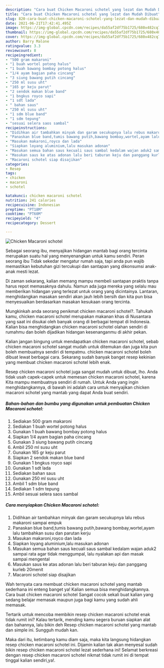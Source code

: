 ```yaml
---
description: "Cara buat Chicken Macaroni schotel yang lezat dan Mudah Dibuat"
title: "Cara buat Chicken Macaroni schotel yang lezat dan Mudah Dibuat"
slug: 820-cara-buat-chicken-macaroni-schotel-yang-lezat-dan-mudah-dibuat
date: 2021-06-21T17:42:41.495Z
image: https://img-global.cpcdn.com/recipes/da55af2df75b1725/680x482cq70/chicken-macaroni-schotel-foto-resep-utama.jpg
thumbnail: https://img-global.cpcdn.com/recipes/da55af2df75b1725/680x482cq70/chicken-macaroni-schotel-foto-resep-utama.jpg
cover: https://img-global.cpcdn.com/recipes/da55af2df75b1725/680x482cq70/chicken-macaroni-schotel-foto-resep-utama.jpg
author: Barry Malone
ratingvalue: 3.3
reviewcount: 8
recipeingredient:
- "500 gram makaroni"
- "1 buah wortel potong halus"
- "1 buah bawang bombay potong halus"
- "1/4 ayam bagian paha cincang"
- "3 siung bawang putih cincang"
- "250 ml susu uht"
- "165 gr keju parut"
- "2 sendok makan blue band"
- "1 bngkus royco sapi"
- "1 sdt lada"
- " bahan saus"
- "250 ml susu uht"
- "1 sdm blue band"
- "1 sdm tepung"
- "sesuai selera saos sambal"
recipeinstructions:
- "Didihkan air tambahkan minyak dan garam secukupnya lalu rebus makaroni sampai empuk"
- "Panaskan blue band,tumis bawang putih,bawang bombay,wortel,ayam lalu tambahkan susu dan parutan kerju"
- "Masukan makaroni,royco dan lada"
- "Siapkan loyang aluminium,lalu masukan adonan"
- "Masukan semua bahan saus kecuali saus sambal kedalam wajan aduk2 sampai rata agar tidak menggumpal, lalu nyalakan api dan masak sampai mengental"
- "Masukan saus ke atas adonan lalu beri taburan keju dan panggang kurleb 20menit"
- "Macaroni schotel siap disajikan"
categories:
- Resep
tags:
- chicken
- macaroni
- schotel

katakunci: chicken macaroni schotel 
nutrition: 241 calories
recipecuisine: Indonesian
preptime: "PT18M"
cooktime: "PT60M"
recipeyield: "4"
recipecategory: Dessert

---
```



![Chicken Macaroni schotel](https://img-global.cpcdn.com/recipes/da55af2df75b1725/680x482cq70/chicken-macaroni-schotel-foto-resep-utama.jpg)

Sebagai seorang ibu, menyajikan hidangan mantab bagi orang tercinta merupakan suatu hal yang menyenangkan untuk kamu sendiri. Peran seorang ibu Tidak sekedar mengatur rumah saja, tapi anda pun wajib memastikan kebutuhan gizi tercukupi dan santapan yang dikonsumsi anak-anak mesti lezat.

Di zaman  sekarang, kalian memang mampu membeli santapan praktis tanpa harus repot memasaknya dahulu. Namun ada juga mereka yang selalu mau memberikan hidangan yang terlezat untuk orang yang dicintainya. Lantaran, menghidangkan masakan sendiri akan jauh lebih bersih dan kita pun bisa menyesuaikan berdasarkan masakan kesukaan orang tercinta. 



Mungkinkah anda seorang penikmat chicken macaroni schotel?. Tahukah kamu, chicken macaroni schotel merupakan makanan khas di Nusantara yang saat ini disukai oleh banyak orang di berbagai tempat di Indonesia. Kalian bisa menghidangkan chicken macaroni schotel olahan sendiri di rumahmu dan boleh dijadikan hidangan kesenanganmu di akhir pekan.

Kalian jangan bingung untuk mendapatkan chicken macaroni schotel, sebab chicken macaroni schotel sangat mudah untuk ditemukan dan juga kita pun boleh membuatnya sendiri di tempatmu. chicken macaroni schotel boleh dibuat lewat berbagai cara. Sekarang sudah banyak banget resep kekinian yang membuat chicken macaroni schotel lebih enak.

Resep chicken macaroni schotel juga sangat mudah untuk dibuat, lho. Anda tidak usah capek-capek untuk memesan chicken macaroni schotel, karena Kita mampu membuatnya sendiri di rumah. Untuk Anda yang ingin menghidangkannya, di bawah ini adalah cara untuk menyajikan chicken macaroni schotel yang mantab yang dapat Anda buat sendiri.

<!--inarticleads1-->

##### Bahan-bahan dan bumbu yang digunakan untuk pembuatan Chicken Macaroni schotel:

1. Sediakan 500 gram makaroni
1. Sediakan 1 buah wortel potong halus
1. Gunakan 1 buah bawang bombay potong halus
1. Siapkan 1/4 ayam bagian paha cincang
1. Gunakan 3 siung bawang putih cincang
1. Ambil 250 ml susu uht
1. Gunakan 165 gr keju parut
1. Siapkan 2 sendok makan blue band
1. Gunakan 1 bngkus royco sapi
1. Gunakan 1 sdt lada
1. Sediakan  bahan saus
1. Gunakan 250 ml susu uht
1. Ambil 1 sdm blue band
1. Sediakan 1 sdm tepung
1. Ambil sesuai selera saos sambal




<!--inarticleads2-->

##### Cara menyiapkan Chicken Macaroni schotel:

1. Didihkan air tambahkan minyak dan garam secukupnya lalu rebus makaroni sampai empuk
1. Panaskan blue band,tumis bawang putih,bawang bombay,wortel,ayam lalu tambahkan susu dan parutan kerju
1. Masukan makaroni,royco dan lada
1. Siapkan loyang aluminium,lalu masukan adonan
1. Masukan semua bahan saus kecuali saus sambal kedalam wajan aduk2 sampai rata agar tidak menggumpal, lalu nyalakan api dan masak sampai mengental
1. Masukan saus ke atas adonan lalu beri taburan keju dan panggang kurleb 20menit
1. Macaroni schotel siap disajikan




Wah ternyata cara membuat chicken macaroni schotel yang mantab sederhana ini enteng banget ya! Kalian semua bisa menghidangkannya. Cara buat chicken macaroni schotel Sangat cocok sekali buat kalian yang sedang belajar memasak maupun juga bagi kamu yang sudah ahli memasak.

Tertarik untuk mencoba membikin resep chicken macaroni schotel enak tidak rumit ini? Kalau tertarik, mending kamu segera buruan siapkan alat dan bahannya, lalu bikin deh Resep chicken macaroni schotel yang mantab dan simple ini. Sungguh mudah kan. 

Maka dari itu, ketimbang kamu diam saja, maka kita langsung hidangkan resep chicken macaroni schotel ini. Dijamin kalian tak akan menyesal sudah bikin resep chicken macaroni schotel lezat sederhana ini! Selamat berkreasi dengan resep chicken macaroni schotel nikmat tidak rumit ini di tempat tinggal kalian sendiri,ya!.


